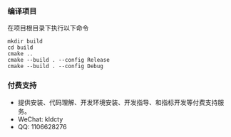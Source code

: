 ### 编译项目

在项目根目录下执行以下命令

```
mkdir build
cd build
cmake ..
cmake --build . --config Release
cmake --build . --config Debug
```

### 付费支持
- 提供安装、代码理解、开发环境安装、开发指导、和指标开发等付费支持服务。
- WeChat: kldcty
- QQ: 1106628276

